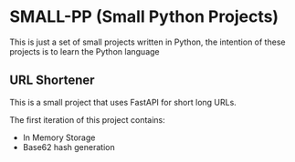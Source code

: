 ﻿# SMALL-PP (Small Python Projects)
This is just a set of small projects written in Python, the intention of these projects is to learn the Python language

## URL Shortener
This is a small project that uses FastAPI for short long URLs.

The first iteration of this project contains:
- In Memory Storage
- Base62 hash generation
